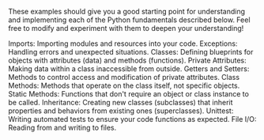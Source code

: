 These examples should give you a good starting point for understanding and implementing each of the Python fundamentals described below. Feel free to modify and experiment with them to deepen your understanding!

Imports: Importing modules and resources into your code.
Exceptions: Handling errors and unexpected situations.
Classes: Defining blueprints for objects with attributes (data) and methods (functions).
Private Attributes: Making data within a class inaccessible from outside.
Getters and Setters: Methods to control access and modification of private attributes.
Class Methods: Methods that operate on the class itself, not specific objects.
Static Methods: Functions that don't require an object or class instance to be called.
Inheritance: Creating new classes (subclasses) that inherit properties and behaviors from existing ones (superclasses).
Unittest: Writing automated tests to ensure your code functions as expected.
File I/O: Reading from and writing to files.
